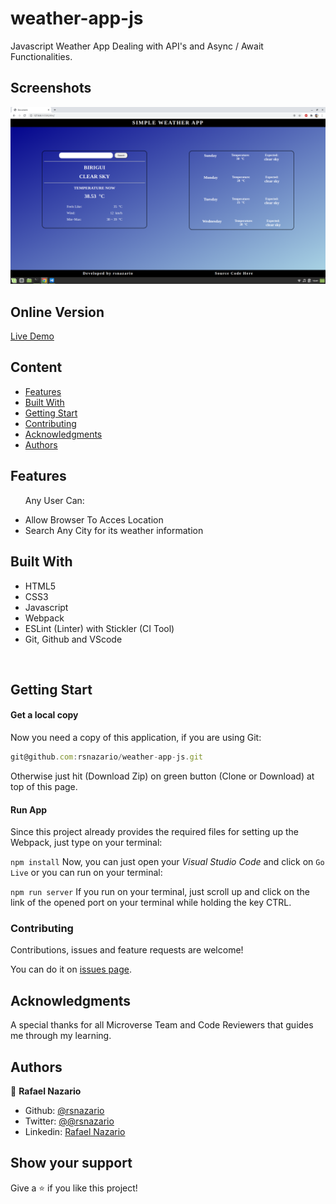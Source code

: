 # weather-app-js
Javascript Weather App Dealing with API's and Async / Await Functionalities.


## Screenshots

![](docs/weather-app.png)

## Online Version
 [Live Demo ](https://rsnazario.github.io/weather-app-js/)

## Content

* [Features](#features)
* [Built With](#built-with)
* [Getting Start](#getting-start)
* [Contributing](#contributing)
* [Acknowledgments](#acknowledgments)
* [Authors](#authors)

## Features

<ul>
  <p>Any User Can:</p>
  <li>Allow Browser To Acces Location</li>
  <li>Search Any City for its weather information</li>
</ul>

## Built With

- HTML5
- CSS3
- Javascript
- Webpack
- ESLint (Linter) with Stickler (CI Tool)
- Git, Github and VScode
<br>

## Getting Start

#### Get a local copy
Now you need a copy of this application, if you are using Git:
```js
git@github.com:rsnazario/weather-app-js.git
```
Otherwise just hit (Download Zip) on green button (Clone or Download) at top of this page.

#### Run App

Since this project already provides the required files for setting up the Webpack, just type on your terminal:

`
npm install
`
Now, you can just open your *Visual Studio Code* and click on `Go Live` or you can run on your terminal:

`
npm run server
`
If you run on your terminal, just scroll up and click on the link of the opened port on your terminal while holding the key CTRL.

### Contributing

Contributions, issues and feature requests are welcome!

You can do it on [issues page](issues/).

## Acknowledgments

A special thanks for all Microverse Team and Code Reviewers that guides me through my learning.

## Authors

👤 **Rafael Nazario**

- Github: [@rsnazario](https://github.com/rsnazario)
- Twitter: [@@rsnazario](https://twitter.com/@rsnazario)
- Linkedin: [Rafael Nazario](https://www.linkedin.com/in/rsnazario/)

## Show your support

Give a ⭐️ if you like this project!
